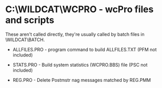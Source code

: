 # C:\WILDCAT\WCPRO - wcPro files and scripts

These aren't called directly, they're usually called by batch files in
\WILDCAT\BATCH.

- ALLFILES.PRO - program command to build ALLFILES.TXT (PFM not included)

- STATS.PRO - Build system statistics (WCPRO.BBS) file (PSC not included)

- REG.PRO - Delete Postmstr nag messages matched by REG.PMM 

